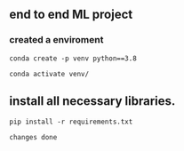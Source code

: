 ## end to end ML project

### created a enviroment
```
conda create -p venv python==3.8

conda activate venv/
```


## install all necessary libraries.
```
pip install -r requirements.txt
```
```
changes done

```


